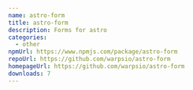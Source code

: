 ```yaml
---
name: astro-form
title: astro-form
description: Forms for astro
categories:
  - other
npmUrl: https://www.npmjs.com/package/astro-form
repoUrl: https://github.com/warpsio/astro-form
homepageUrl: https://github.com/warpsio/astro-form
downloads: 7
---
```

